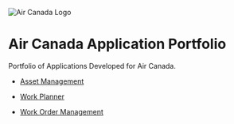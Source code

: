 ![Air Canada Logo](https://upload.wikimedia.org/wikipedia/commons/thumb/3/3b/Air_Canada_logo.svg/2880px-Air_Canada_logo.svg.png)

# Air Canada Application Portfolio

Portfolio of Applications Developed for Air Canada.

- [Asset Management](https://github.com/danielvallecl/air-canada-applications/tree/main/ac-asset-management)

- [Work Planner](https://github.com/danielvallecl/air-canada-applications/tree/main/ac-triview-work-planner)

- [Work Order Management](https://github.com/danielvallecl/air-canada-applications/tree/main/ac-triview-work-task)
